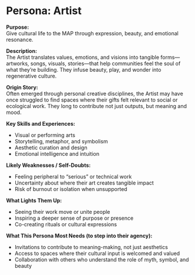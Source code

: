 # Persona: Artist

**Purpose:**  
Give cultural life to the MAP through expression, beauty, and emotional resonance.

**Description:**  
The Artist translates values, emotions, and visions into tangible forms—artworks, songs, visuals, stories—that help communities feel the soul of what they’re building. They infuse beauty, play, and wonder into regenerative culture.

**Origin Story:**  
Often emerged through personal creative disciplines, the Artist may have once struggled to find spaces where their gifts felt relevant to social or ecological work. They long to contribute not just outputs, but meaning and mood.

**Key Skills and Experiences:**
- Visual or performing arts
- Storytelling, metaphor, and symbolism
- Aesthetic curation and design
- Emotional intelligence and intuition

**Likely Weaknesses / Self-Doubts:**
- Feeling peripheral to “serious” or technical work
- Uncertainty about where their art creates tangible impact
- Risk of burnout or isolation when unsupported

**What Lights Them Up:**
- Seeing their work move or unite people
- Inspiring a deeper sense of purpose or presence
- Co-creating rituals or cultural expressions

**What This Persona Most Needs (to step into their agency):**
- Invitations to contribute to meaning-making, not just aesthetics
- Access to spaces where their cultural input is welcomed and valued
- Collaboration with others who understand the role of myth, symbol, and beauty